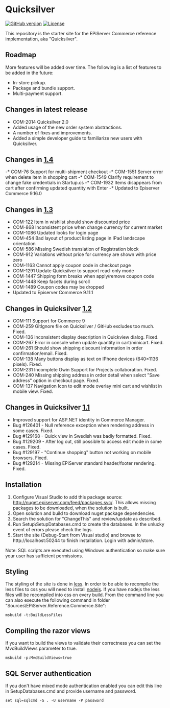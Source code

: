 Quicksilver 
===========
[![GitHub version](https://badge.fury.io/gh/episerver%2Fquicksilver.svg)](https://badge.fury.io/gh/episerver%2Fquicksilver)
[![License](http://img.shields.io/:license-apache-blue.svg?style=flat-square)](http://www.apache.org/licenses/LICENSE-2.0.html)

This repository is the starter site for the EPiServer Commerce reference implementation, aka "Quicksilver".

Roadmap
-------------

More features will be added over time.
The following is a list of features to be added in the future:

* In-store pickup.
* Package and bundle support.
* Multi-payment support.

Changes in latest release
-----------------------
* COM-2014 Quicksilver 2.0
* Added usage of the new order system abstractions.
* A number of fixes and improvements.
* Added a simple developer guide to familiarize new users with Quicksilver.

Changes in [1.4](https://github.com/episerver/Quicksilver/releases/tag/v1.4.0)
-----------------------
-* COM-76   Support for multi-shipment checkout
-* COM-1551 Server error when delete item in shopping cart
-* COM-1549 Clarify requirement to change fake credentials in Startup.cs
-* COM-1932 Items disappears from cart after confirming updated quantity with Enter
-* Updated to Episerver Commerce 9.16.0

Changes in [1.3](https://github.com/episerver/Quicksilver/releases/tag/v1.3.0)
-----------------------
* COM-122  Item in wishlist should show discounted price
* COM-868  Inconsistent price when change currency for current market
* COM-1086 Updated looks for login page
* COM-454  Bad layout of product listing page in IPad landscape orientation
* COM-586  Missing Swedish translation of Registration block
* COM-912  Variations without price for currency are shown with price zero
* COM-1163 Cannot apply coupon code in checkout page
* COM-1291 Update Quicksilver to support read-only mode
* COM-1447 Shipping form breaks when apply/remove coupon code
* COM-1448 Keep facets during scroll
* COM-1489 Coupon codes may be dropped
* Updated to Episerver Commerce 9.11.1

Changes in Quicksilver [1.2](https://github.com/episerver/Quicksilver/releases/tag/v1.2.0)
--------------------------
* COM-111 Support for Commerce 9
* COM-259 GitIgnore file on Quicksilver / GitHub excludes too much. Fixed.
* COM-136 Inconsistent display description in Quickview dialog. Fixed.
* COM-267 Error in console when update quantity in cart/minicart. Fixed.
* COM-261 Should show shipping discount information in order confirmation/email. Fixed.
* COM-138 Many buttons display as text on IPhone devices (640×1136 pixels). Fixed.
* COM-231 Incomplete Owin Support for Projects collaboration. Fixed.
* COM-240 Missing shipping address in order detail when select "Save address" option in checkout page. Fixed.
* COM-137 Navigation Icon to edit mode overlay mini cart and wishlist in mobile view. Fixed.

Changes in Quicksilver  [1.1](https://github.com/episerver/Quicksilver/releases/tag/v1.1.0)
--------------------------
* Improved support for ASP.NET identity in Commerce Manager.
* Bug #126401 - Null reference exception when rendering address in some cases. Fixed.
* Bug #129168 - Quick view in Swedish was badly formatted. Fixed.
* Bug #129209 - After log out, still possible to access edit mode in some cases. Fixed.
* Bug #129197 - "Continue shopping" button not working on mobile browsers. Fixed.
* Bug #129214 - Missing EPiServer standard header/footer rendering. Fixed.

Installation
------------

1.  Configure Visual Studio to add this package source: http://nuget.episerver.com/feed/packages.svc/. This allows missing packages to be downloaded, when the solution is built.
2.  Open solution and build to download nuget package dependencies.
3.  Search the solution for "ChangeThis" and review/update as described.
4.  Run Setup\SetupDatabases.cmd to create the databases. In the unlucky event of errors please check the logs.  
5.  Start the site (Debug-Start from Visual studio) and browse to http://localhost:50244 to finish installation. Login with admin/store.

Note: SQL scripts are executed using Windows authentication so make sure your user has sufficient permissions.

Styling
-------

The styling of the site is done in [less](http://lesscss.org/). In order to be able to recompile the less files to css you will need to
install [nodejs](https://nodejs.org/). If you have nodejs the less files will be recompiled into css on every build. From the command line
you can also execute the following command in folder "Sources\EPiServer.Reference.Commerce.Site\":

```
msbuild -t:BuildLessFiles
```

Compiling the razor views
-------------------------

If you want to build the views to validate their correctness you can set the MvcBuildViews parameter to true.

```
msbuild -p:MvcBuildViews=true
```


SQL Server authentication
-------------------------

If you don't have mixed mode authentication enabled you can edit this line in SetupDatabases.cmd and provide username and password.

```
set sql=sqlcmd -S . -U username -P password
```